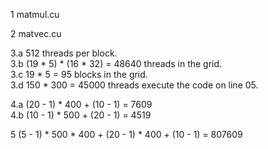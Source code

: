 1 matmul.cu

2 matvec.cu

3.a 512 threads per block.  
3.b (19 * 5) * (16 * 32) = 48640 threads in the grid.  
3.c 19 * 5 = 95 blocks in the grid.  
3.d 150 * 300 = 45000 threads execute the code on line 05.

4.a (20 - 1) * 400 + (10 - 1) = 7609  
4.b (10 - 1) * 500 + (20 - 1) = 4519

5 (5 - 1) * 500 * 400 + (20 - 1) * 400 + (10 - 1) = 807609
